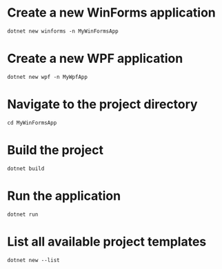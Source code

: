 # Create a new WinForms application

```
dotnet new winforms -n MyWinFormsApp
```

# Create a new WPF application

```
dotnet new wpf -n MyWpfApp
```

# Navigate to the project directory

```
cd MyWinFormsApp
```

# Build the project

```
dotnet build
```

# Run the application

```
dotnet run
```

# List all available project templates

```
dotnet new --list
```
